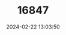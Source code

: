 ---
title: "16847"
category: "Phalanger orientalis"
draft: false
date: 2024-02-22 13:03:50
languages:
  English: ["Common Phalanger", "Grey Cuscus", "Northern Common Cuscus"]
  French: ["Couscous De La Sonde", "Couscous Gris"]
  Spanish; Castilian: ["Cuscús Gris", "Cuscús Oriental"]
---